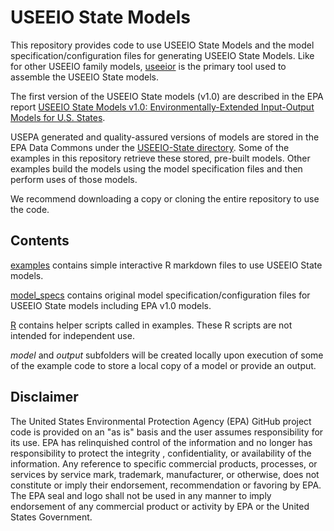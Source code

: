 # USEEIO State Models
This repository provides code to use USEEIO State Models and the model specification/configuration files for generating USEEIO State Models. Like for other USEEIO family models, [useeior](https://github.com/USEPA/useeior) is the primary tool used to assemble the USEEIO State models.

The first version of the USEEIO State models (v1.0) are described in the EPA report [USEEIO State Models v1.0: Environmentally-Extended Input-Output Models for U.S. States](https://cfpub.epa.gov/si/si_public_record_Report.cfm?dirEntryId=360453).

USEPA generated and quality-assured versions of models are stored in the EPA Data Commons under the [USEEIO-State directory](https://dmap-data-commons-ord.s3.amazonaws.com/index.html#USEEIO-State/). Some of the examples in this repository retrieve these stored, pre-built models. Other examples build the models using the model specification files and then perform uses of those models.

We recommend downloading a copy or cloning the entire repository to use the code.

## Contents
[examples](/examples) contains simple interactive R markdown files to use USEEIO State models. 

[model_specs](/model_specs) contains original model specification/configuration files for USEEIO State models including EPA v1.0 models.

[R](/R) contains helper scripts called in examples. These R scripts are not intended for independent use.

_model_ and _output_ subfolders will be created locally upon execution of some of the example code to store a local copy of a model or provide an output.

## Disclaimer
The United States Environmental Protection Agency (EPA) GitHub project code is provided on an "as is" basis and the user assumes responsibility for its use. EPA has relinquished control of the information and no longer has responsibility to protect the integrity , confidentiality, or availability of the information.  Any reference to specific commercial products, processes, or services by service mark, trademark, manufacturer, or otherwise, does not constitute or imply their endorsement, recommendation or favoring by EPA. The EPA seal and logo shall not be used in any manner to imply endorsement of any commercial product or activity by EPA or the United States Government.
